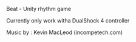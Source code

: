 Beat - Unity rhythm game

Currently only work witha  DualShock 4 controller

Music by : Kevin MacLeod (incompetech.com)